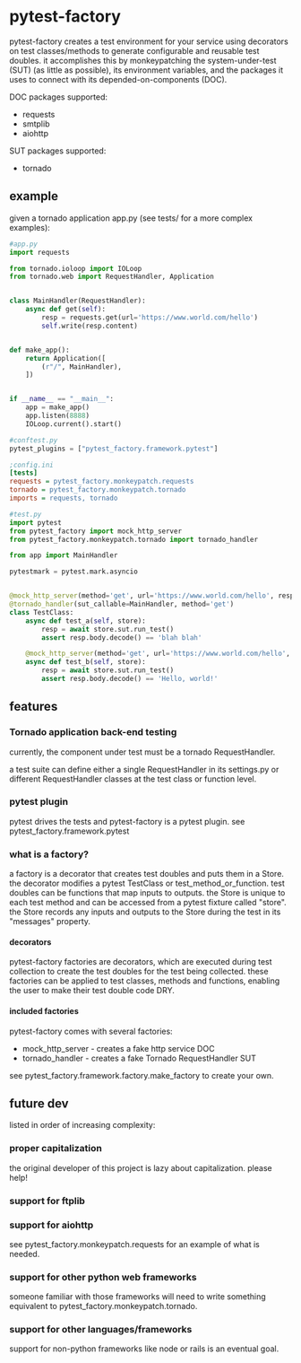 # pytest-factory
pytest-factory creates a test environment for your service using decorators on 
test classes/methods to generate configurable and reusable test doubles. it accomplishes this
by monkeypatching the system-under-test (SUT) (as little as possible), its environment
variables, and the packages it uses to connect with its depended-on-components (DOC).

DOC packages supported:
* requests
* smtplib
* aiohttp

SUT packages supported:
* tornado

## example
given a tornado application app.py (see tests/ for a more complex
examples):
```python
#app.py
import requests

from tornado.ioloop import IOLoop
from tornado.web import RequestHandler, Application


class MainHandler(RequestHandler):
    async def get(self):
        resp = requests.get(url='https://www.world.com/hello')
        self.write(resp.content)


def make_app():
    return Application([
        (r"/", MainHandler),
    ])


if __name__ == "__main__":
    app = make_app()
    app.listen(8888)
    IOLoop.current().start()

```

```python
#conftest.py
pytest_plugins = ["pytest_factory.framework.pytest"]

```

```ini
;config.ini
[tests]
requests = pytest_factory.monkeypatch.requests
tornado = pytest_factory.monkeypatch.tornado
imports = requests, tornado
```

```python
#test.py
import pytest
from pytest_factory import mock_http_server
from pytest_factory.monkeypatch.tornado import tornado_handler

from app import MainHandler

pytestmark = pytest.mark.asyncio


@mock_http_server(method='get', url='https://www.world.com/hello', response='blah blah')
@tornado_handler(sut_callable=MainHandler, method='get')
class TestClass:
    async def test_a(self, store):
        resp = await store.sut.run_test()
        assert resp.body.decode() == 'blah blah'

    @mock_http_server(method='get', url='https://www.world.com/hello', response='Hello, world!')
    async def test_b(self, store):
        resp = await store.sut.run_test()
        assert resp.body.decode() == 'Hello, world!'

```

## features
### Tornado application back-end testing
currently, the component under test must be a tornado RequestHandler.

a test suite can define either a single RequestHandler in its settings.py or
different RequestHandler classes at the test class or function level.

### pytest plugin
pytest drives the tests and pytest-factory is a pytest plugin. 
see pytest_factory.framework.pytest

### what is a factory?
a factory is a decorator that creates test doubles and puts them in a Store. the decorator modifies a pytest
TestClass or test_method_or_function. test doubles can be functions that map inputs to outputs. the Store is
unique to each test method and can be accessed from a pytest fixture called "store". the Store records any
inputs and outputs to the Store during the test in its "messages" property.

#### decorators
pytest-factory factories are decorators, which are executed
during test collection to create the test doubles for the test being collected.
these factories can be applied to test classes, methods and functions, enabling the
user to make their test double code DRY.

#### included factories
pytest-factory comes with several factories:
- mock_http_server - creates a fake http service DOC
- tornado_handler - creates a fake Tornado RequestHandler SUT

see pytest_factory.framework.factory.make_factory to create your own.

## future dev
listed in order of increasing complexity:

### proper capitalization
the original developer of this project is lazy about capitalization. please help!

### support for ftplib

### support for aiohttp
see pytest_factory.monkeypatch.requests for an example of what is needed.

### support for other python web frameworks
someone familiar with those frameworks will need to write something equivalent
to pytest_factory.monkeypatch.tornado.

### support for other languages/frameworks
support for non-python frameworks like node or rails is an eventual goal.